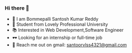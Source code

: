 ### Hi there 👋

  
- 🤵 I am Bommepalli Santosh Kumar Reddy
- 🏫 Student from Lovely Professional University
- 📚 Interested in Web Development,Software Engineer
- 🕶  Looking for an internship or full-time job
- 💬 Reach me out on gmail: santoorvlss4321@gmail.com




<!--
**santoorvlss/santoorvlss** is a ✨ _special_ ✨ repository because its `README.md` (this file) appears on your GitHub profile.

Here are some ideas to get you started:

- 🔭 I’m currently working on ...
- 🌱 I’m currently learning ...
- 👯 I’m looking to collaborate on ...
- 🤔 I’m looking for help with ...
- 💬 Ask me about ...
- 📫 How to reach me: ...
- 😄 Pronouns: ...
- ⚡ Fun fact: ...
-->
